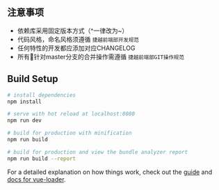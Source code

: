 
## 注意事项

+ 依赖库采用固定版本方式（^一律改为~）
+ 代码风格，命名风格须遵循 ``` 捷越前端部开发规范 ```
+ 任何特性的开发都应添加对应CHANGELOG
+ 所有针对master分支的合并操作需遵循 ``` 捷越前端部GIT操作规范 ```

## Build Setup

``` bash
# install dependencies
npm install

# serve with hot reload at localhost:8080
npm run dev

# build for production with minification
npm run build

# build for production and view the bundle analyzer report
npm run build --report
```

For a detailed explanation on how things work, check out the [guide](http://vuejs-templates.github.io/webpack/) and [docs for vue-loader](http://vuejs.github.io/vue-loader).

